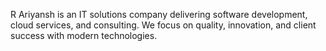 R Ariyansh is an IT solutions company delivering software development, cloud services, and consulting.
We focus on quality, innovation, and client success with modern technologies.
